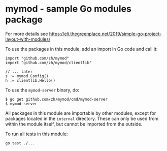# mymod - sample Go modules package

For more details see https://eli.thegreenplace.net/2019/simple-go-project-layout-with-modules/

To use the packages in this module, add an import in Go code and call it:

```
import "github.com/zh/mymod"
import "github.com/zh/mymod/clientlib"

// ... later
s := mymod.Config()
h := clientlib.Hello()
```

To use the `mymod-server` binary, do:

```
$ go get github.com/zh/mymod/cmd/mymod-server
$ mymod-server
```

All packages in this module are importable by other modules, except for packages
located in the `internal` directory. These can only be used from within the
module itself, but cannot be imported from the outside.

To run all tests in this module:

```
go test ./...
```

